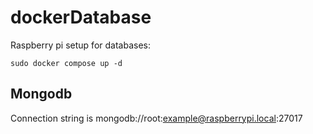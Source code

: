# dockerDatabase

Raspberry pi setup for databases:

```
sudo docker compose up -d
```

## Mongodb

Connection string is mongodb://root:example@raspberrypi.local:27017